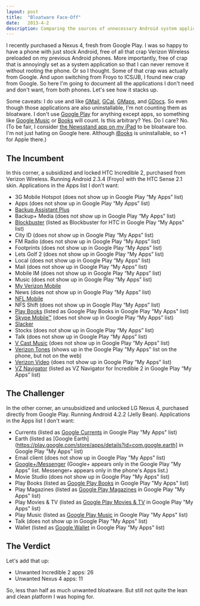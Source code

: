 ```yaml
---
layout: post
title:  "Bloatware Face-Off"
date:   2013-4-2
description: Comparing the sources of unnecessary Android system applications.
---
```


I recently purchased a Nexus 4, fresh from Google Play. I was so happy to have a phone with just stock Android, free of all that crap Verizon Wireless preloaded on my previous Android phones. More importantly, free of crap that is annoyingly set as a system application so that I can never remove it without rooting the phone. Or so I thought. Some of that crap was actually from Google. And upon switching from Froyo to ICS/JB, I found new crap from Google. So here I'm going to document all the applications I don't need and don't want, from both phones. Let's see how it stacks up.

Some caveats: I do use and like [GMail](https://play.google.com/store/apps/details?id=com.google.android.gm), [GCal](https://play.google.com/store/apps/details?id=com.google.android.calendar), [GMaps](https://play.google.com/store/apps/details?id=com.google.android.apps.maps), and [GDocs](https://play.google.com/store/apps/details?id=com.google.android.apps.docs). So even though those applications are also uninstallable, I'm not counting them as bloatware. I don't use [Google Play](https://play.google.com/store) for anything except apps, so something like [Google Music](https://play.google.com/store/apps/details?id=com.google.android.music) or [Books](https://play.google.com/store/apps/details?id=com.google.android.apps.books) will count. Is this arbitrary? Yes. Do I care? No. (To be fair, I consider [the Newsstand app on my iPad](http://en.wikipedia.org/wiki/Newsstand_(application)) to be bloatware too. I'm not just hating on Google here. Although [iBooks](https://itunes.apple.com/us/app/ibooks/id364709193?mt=8) is uninstallable, so +1 for Apple there.)

## The Incumbent
In this corner, a subsidized and locked HTC Incredible 2, purchased from Verizon Wireless. Running Android 2.3.4 (Froyo) with the HTC Sense 2.1 skin. Applications in the Apps list I don’t want:

- 3G Mobile Hotspot (does not show up in Google Play “My Apps” list)
- Apps (does not show up in Google Play “My Apps” list)
- [Backup Assistant Plus](https://play.google.com/store/apps/details?id=com.vcast.mediamanager)
- Backup+ Media (does not show up in Google Play “My Apps” list)
- [Blockbuster](https://play.google.com/store/apps/details?id=com.blockbuster.app.htc) (listed as Blockbuster for HTC in Google Play “My Apps” list)
- City ID (does not show up in Google Play “My Apps” list)
- FM Radio (does not show up in Google Play “My Apps” list)
- Footprints (does not show up in Google Play “My Apps” list)
- Lets Golf 2 (does not show up in Google Play “My Apps” list)
- Local (does not show up in Google Play “My Apps” list)
- Mail (does not show up in Google Play “My Apps” list)
- Mobile IM (does not show up in Google Play “My Apps” list)
- Music (does not show up in Google Play “My Apps” list)
- [My Verizon Mobile](https://play.google.com/store/apps/details?id=com.vzw.hss.myverizon)
- News (does not show up in Google Play “My Apps” list)
- [NFL Mobile](https://play.google.com/store/apps/details?id=com.mobitv.client.nfl2010)
- NFS Shift (does not show up in Google Play “My Apps” list)
- [Play Books](https://play.google.com/store/apps/details?id=com.google.android.apps.books) (listed as Google Play Books in Google Play "My Apps" list)
- [Skype Mobile™](https://play.google.com/store/apps/details?id=com.skype.android.verizon) (does not show up in Google Play “My Apps” list)
- [Slacker](https://play.google.com/store/apps/details?id=com.slacker.radio)
- Stocks (does not show up in Google Play “My Apps” list)
- Talk (does not show up in Google Play “My Apps” list)
- [V Cast Music](https://play.google.com/store/apps/details?id=com.pv.android.verizon.mod) (does not show up in Google Play “My Apps” list)
- [Verizon Tones](https://play.google.com/store/apps/details?id=com.vzw.hs.android.modlite) (shows up in the Google Play "My Apps" list on the phone, but not on the web)
- [Verizon Video](https://play.google.com/store/apps/details?id=com.pv.android.verizon.avod) (does not show up in Google Play “My Apps” list)
- [VZ Navigator](https://play.google.com/store/apps/details?id=com.vznavigator.ADR6350) (listed as VZ Navigator for Incredible 2 in Google Play “My Apps” list)

## The Challenger
In the other corner, an unsubsidized and unlocked LG Nexus 4, purchased directly from Google Play. Running Android 4.2.2 (Jelly Bean). Applications in the Apps list I don't want:

- Currents (listed as [Google Currents](https://play.google.com/store/apps/details?id=com.google.android.apps.current) in Google Play "My Apps" list)
- Earth (listed as [Google Earth](https://play.google.com/store/apps/details?id=com.google.earth] in Google Play "My Apps" list)
- Email client (does not show up in Google Play "My Apps" list)
- [Google+/Messenger](https://play.google.com/store/apps/details?id=com.google.android.apps.plus) (Google+ appears only in the Google Play "My Apps" list. Messenger+ appears only in the phone's Apps list.)
- Movie Studio (does not show up in Google Play "My Apps" list)
- Play Books (listed as [Google Play Books](https://play.google.com/store/apps/details?id=com.google.android.apps.books) in Google Play "My Apps" list)
- Play Magazines (listed as [Google Play Magazines](https://play.google.com/store/apps/details?id=com.google.android.apps.magazines) in Google Play "My Apps" list)
- Play Movies & TV (listed as [Google Play Movies & TV](https://play.google.com/store/apps/details?id=com.google.android.videos) in Google Play "My Apps" list)
- Play Music (listed as [Google Play Music](https://play.google.com/store/apps/details?id=com.google.android.music) in Google Play "My Apps" list)
- Talk (does not show up in Google Play "My Apps" list)
- Wallet (listed as [Google Wallet](https://play.google.com/store/apps/details?id=com.google.android.apps.walletnfcrel) in Google Play "My Apps" list)

## The Verdict
Let's add that up:
- Unwanted Incredible 2 apps: 26
- Unwanted Nexus 4 apps: 11

So, less than half as much unwanted bloatware. But still not quite the lean and clean platform I was hoping for.
